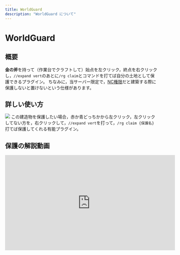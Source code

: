 ```yaml
---
title: WorldGuard
description: "WorldGuard について"
---
```


# WorldGuard
## 概要
**金の斧**を持って（作業台でクラフトして）始点を左クリック，終点を右クリックし，`//expand vert`のあとに`/rg claim`とコマンドを打てば自分の土地として保護できるプラグイン。
ちなみに，当サーバー限定で，[NC権限](https://wiki.freeserver.pro/permissions#%E9%80%9A%E5%B8%B8%E6%A8%A9%E9%99%90:~:text=NC%3A%E5%85%AC%E5%BC%8FDiscord%E3%81%A7%E3%81%AE%E8%AA%8D%E8%A8%BC%E3%81%8C%E6%B8%88%E3%82%93%E3%81%A7%E3%81%AA%E3%81%84%E9%AF%96%E6%B0%91%E3%80%82)だと建築する際に保護しないと置けないという仕様があります。

## 詳しい使い方
![](https://i.imgur.com/tV9MBkq.jpg)
この建造物を保護したい場合，赤か青どっちかから左クリック，左クリックしてない方を，右クリックして，`//expand vert`を打って，`/rg claim {保護名}`打てば保護してくれる有能プラグイン。

## 保護の解説動画
<iframe width="560" height="315" src="https://www.youtube-nocookie.com/embed/TSzUAPYouX8" frameborder="0" allow="accelerometer; autoplay; clipboard-write; encrypted-media; gyroscope; picture-in-picture" allowfullscreen></iframe>
